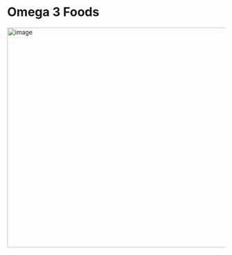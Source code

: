 # Omega 3 Foods

<img width="930" height="508" alt="image" src="https://github.com/user-attachments/assets/1b43d027-c193-4ebc-b333-77e37b378dfe" />
 
